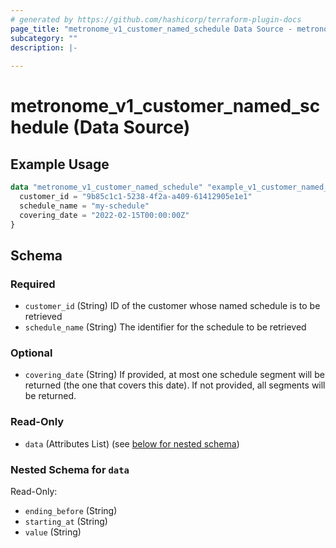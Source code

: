 ```yaml
---
# generated by https://github.com/hashicorp/terraform-plugin-docs
page_title: "metronome_v1_customer_named_schedule Data Source - metronome"
subcategory: ""
description: |-
  
---
```


# metronome_v1_customer_named_schedule (Data Source)



## Example Usage

```terraform
data "metronome_v1_customer_named_schedule" "example_v1_customer_named_schedule" {
  customer_id = "9b85c1c1-5238-4f2a-a409-61412905e1e1"
  schedule_name = "my-schedule"
  covering_date = "2022-02-15T00:00:00Z"
}
```

<!-- schema generated by tfplugindocs -->
## Schema

### Required

- `customer_id` (String) ID of the customer whose named schedule is to be retrieved
- `schedule_name` (String) The identifier for the schedule to be retrieved

### Optional

- `covering_date` (String) If provided, at most one schedule segment will be returned (the one that covers this date). If not provided, all segments will be returned.

### Read-Only

- `data` (Attributes List) (see [below for nested schema](#nestedatt--data))

<a id="nestedatt--data"></a>
### Nested Schema for `data`

Read-Only:

- `ending_before` (String)
- `starting_at` (String)
- `value` (String)
